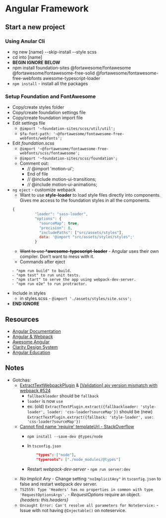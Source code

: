 # Angular Framework

## Start a new project
### Using Anular Cli
* ng new [name} --skip-install --style scss
* cd into [name]
* **BEGIN IGNORE BELOW**
* npm install foundation-sites @fortawesome/fontawesome @fortawesome/fontawesome-free-solid @fortawesome/fontawesome-free-webfonts awesome-typescript-loader
* `npm install` - install all the packages
### Setup Foundation and FontAwesome
* Copy/create styles folder
* Copy/create foundation settings file
* Copy/create foundation import file
* Edit settings file
  * `@import '~foundation-sites/scss/util/util';`
  * `$fa-font-path: '~@fortawesome/fontawesome-free-webfonts/webfonts';`
* Edit *foundation.scss*
  * `@import '~@fortawesome/fontawesome-free-webfonts/scss/fontawesome';`
  * `@import '~foundation-sites/scss/foundation';`
  * Comment out:
    * // @import 'motion-ui';
    * End of file
    * // @include motion-ui-transitions;
    * // @include motion-ui-animations;
* `ng eject` - customize webpack
  * Want to use **style-loader** to load style files directly into components. Gives me access to the foundation styles in all the components.
  ```js
  {
            "loader": "sass-loader",
            "options": {
              "sourceMap": true,
              "precision": 8,
              "includePaths": ["src/assets/styles"],
              data: '@import "src/assets/styles/styles";'
            }
  ```
  * ~~Want to use ***awesome-typescript-loader**~~ - Angular uses their own compiler. Don't want to mess with it.
  * Commands after eject
```
   - "npm run build" to build.
   - "npm test" to run unit tests.
   - "npm start" to serve the app using webpack-dev-server.
   - "npm run e2e" to run protractor.
```
* Include in styles 
  * in styles.scss - `@import './assets/styles/site.scss';`
* **END IGNORE**

## Resources
* [Angular Documentation](https://angular.io/)
* [Angular & Webpack](https://angular.io/guide/webpack)
* [Awesome Angular](https://github.com/brillout/awesome-angular-components)
* [Clarity Design System](https://vmware.github.io/clarity/)
* [Angular Education](https://github.com/timjacobi/angular-education)

## Notes
* Gotchas:
    * [ExtractTextWebpackPlugin](https://github.com/webpack-contrib/extract-text-webpack-plugin/issues/569) & [[Validation] ajv version mismatch with webpack #524](https://github.com/webpack-contrib/extract-text-webpack-plugin/issues/524)
        * `fallbackloader` should be `fallback`
        * `loader` is now `use`
        * ex: (old) `ExtractTextPlugin.extract({fallbackloader: 'style-loader', loader: 'css-loader?sourceMap'})` should be (new) `ExtractTextPlugin.extract({fallback: 'style-loader', use: 'css-loader?sourceMap'})`
    * [Cannot find name 'require' templateUrl - StackOverflow](https://stackoverflow.com/questions/40372788/cannot-find-name-require-templateurl)
        * `npm install --save-dev @types/node`
        * In `tsconfig.json` 
        
            ```json
                "types": ["node"],
                "typeroots": ["./node_modules/@types"]
            ```
            
        * Restart *webpack-dev-server* - `npm run server:dev`
    * *No Implicit Any* - Change setting `"noImplicitAny"` in `tsconfig.json` to false and restart webpack dev server.
    * `TS2559: Type 'Headers' has no properties in common with type 'RequestOptionsArgs'.` - *RequestOptions* require an object. *{headers: this.headers}*
    * `Uncaught Error: Can't resolve all parameters for NoteService:` - Issue with not having `@Injectable()` on noteservice.

